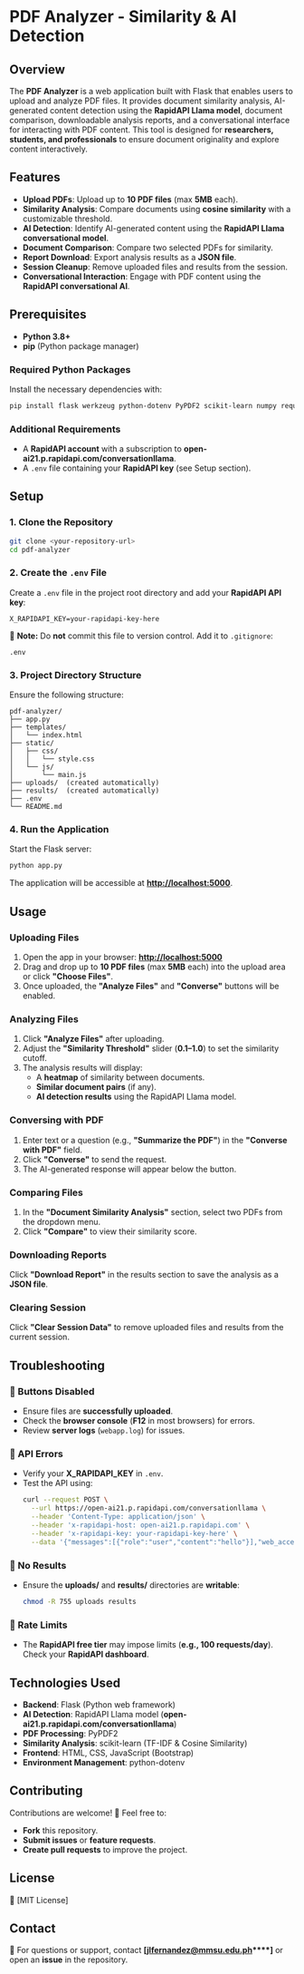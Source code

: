 # PDF Analyzer - Similarity & AI Detection

## Overview

The **PDF Analyzer** is a web application built with Flask that enables users to upload and analyze PDF files. It provides document similarity analysis, AI-generated content detection using the **RapidAPI Llama model**, document comparison, downloadable analysis reports, and a conversational interface for interacting with PDF content. This tool is designed for **researchers, students, and professionals** to ensure document originality and explore content interactively.

## Features

- **Upload PDFs**: Upload up to **10 PDF files** (max **5MB** each).
- **Similarity Analysis**: Compare documents using **cosine similarity** with a customizable threshold.
- **AI Detection**: Identify AI-generated content using the **RapidAPI Llama conversational model**.
- **Document Comparison**: Compare two selected PDFs for similarity.
- **Report Download**: Export analysis results as a **JSON file**.
- **Session Cleanup**: Remove uploaded files and results from the session.
- **Conversational Interaction**: Engage with PDF content using the **RapidAPI conversational AI**.

## Prerequisites

- **Python 3.8+**
- **pip** (Python package manager)

### Required Python Packages

Install the necessary dependencies with:

```bash
pip install flask werkzeug python-dotenv PyPDF2 scikit-learn numpy requests
```

### Additional Requirements

- A **RapidAPI account** with a subscription to **open-ai21.p.rapidapi.com/conversationllama**.
- A `.env` file containing your **RapidAPI key** (see Setup section).

## Setup

### 1. Clone the Repository

```bash
git clone <your-repository-url>
cd pdf-analyzer
```

### 2. Create the `.env` File

Create a `.env` file in the project root directory and add your **RapidAPI API key**:

```text
X_RAPIDAPI_KEY=your-rapidapi-key-here
```

🚨 **Note:** Do **not** commit this file to version control. Add it to `.gitignore`:

```text
.env
```

### 3. Project Directory Structure

Ensure the following structure:

```
pdf-analyzer/
├── app.py
├── templates/
│   └── index.html
├── static/
│   ├── css/
│   │   └── style.css
│   └── js/
│       └── main.js
├── uploads/  (created automatically)
├── results/  (created automatically)
├── .env
└── README.md
```

### 4. Run the Application

Start the Flask server:

```bash
python app.py
```

The application will be accessible at **[http://localhost:5000](http://localhost:5000)**.

## Usage

### Uploading Files

1. Open the app in your browser: **[http://localhost:5000](http://localhost:5000)**
2. Drag and drop up to **10 PDF files** (max **5MB** each) into the upload area or click **"Choose Files"**.
3. Once uploaded, the **"Analyze Files"** and **"Converse"** buttons will be enabled.

### Analyzing Files

1. Click **"Analyze Files"** after uploading.
2. Adjust the **"Similarity Threshold"** slider (**0.1–1.0**) to set the similarity cutoff.
3. The analysis results will display:
   - A **heatmap** of similarity between documents.
   - **Similar document pairs** (if any).
   - **AI detection results** using the RapidAPI Llama model.

### Conversing with PDF

1. Enter text or a question (e.g., **"Summarize the PDF"**) in the **"Converse with PDF"** field.
2. Click **"Converse"** to send the request.
3. The AI-generated response will appear below the button.

### Comparing Files

1. In the **"Document Similarity Analysis"** section, select two PDFs from the dropdown menu.
2. Click **"Compare"** to view their similarity score.

### Downloading Reports

Click **"Download Report"** in the results section to save the analysis as a **JSON file**.

### Clearing Session

Click **"Clear Session Data"** to remove uploaded files and results from the current session.

## Troubleshooting

### 🔹 Buttons Disabled

- Ensure files are **successfully uploaded**.
- Check the **browser console** (**F12** in most browsers) for errors.
- Review **server logs** (`webapp.log`) for issues.

### 🔹 API Errors

- Verify your **X\_RAPIDAPI\_KEY** in `.env`.
- Test the API using:
  ```bash
  curl --request POST \
    --url https://open-ai21.p.rapidapi.com/conversationllama \
    --header 'Content-Type: application/json' \
    --header 'x-rapidapi-host: open-ai21.p.rapidapi.com' \
    --header 'x-rapidapi-key: your-rapidapi-key-here' \
    --data '{"messages":[{"role":"user","content":"hello"}],"web_access":false}'
  ```

### 🔹 No Results

- Ensure the **uploads/** and **results/** directories are **writable**:
  ```bash
  chmod -R 755 uploads results
  ```

### 🔹 Rate Limits

- The **RapidAPI free tier** may impose limits (**e.g., 100 requests/day**). Check your **RapidAPI dashboard**.

## Technologies Used

- **Backend**: Flask (Python web framework)
- **AI Detection**: RapidAPI Llama model (**open-ai21.p.rapidapi.com/conversationllama**)
- **PDF Processing**: PyPDF2
- **Similarity Analysis**: scikit-learn (TF-IDF & Cosine Similarity)
- **Frontend**: HTML, CSS, JavaScript (Bootstrap)
- **Environment Management**: python-dotenv

## Contributing

Contributions are welcome! 🎉 Feel free to:

- **Fork** this repository.
- **Submit issues** or **feature requests**.
- **Create pull requests** to improve the project.

## License

📜 [MIT License]

## Contact

📩 For questions or support, contact **[******[jlfernandez@mmsu.edu.ph](mailto\:jlfernandez@mmsu.edu.ph)******\*\*\*\*]** or open an **issue** in the repository.

